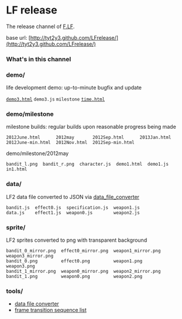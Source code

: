 # LF release
The release channel of [F.LF](http://github.com/tyt2y3/F.LF).

base url: [http://tyt2y3.github.com/LFrelease/](http://tyt2y3.github.com/LFrelease/)

### What's in this channel

### demo/
life development demo: up-to-minute bugfix and update

[`demo3.html`](http://tyt2y3.github.com/LFrelease/demo/demo3.html)  `demo3.js`  `milestone`  [`time.html`](http://tyt2y3.github.com/LFrelease/demo/time.html)

### demo/milestone
milestone builds: regular builds upon reasonable progress being made
```
2012June.html      2012may       2012Sep.html      2013Jan.html
2012June-min.html  2012Nov.html  2012Sep-min.html
```
demo/milestone/2012may
```
bandit_l.png  bandit_r.png  character.js  demo1.html  demo1.js  in1.html
```

### data/
LF2 data file converted to JSON via [data_file_converter](http://tyt2y3.github.com/LFrelease/tools/data_file_converter.html)
```
bandit.js  effect0.js  specification.js  weapon1.js
data.js    effect1.js  weapon0.js        weapon2.js
```

### sprite/
LF2 sprites converted to png with transparent background
```
bandit_0_mirror.png  effect0_mirror.png  weapon1_mirror.png  weapon3_mirror.png
bandit_0.png         effect0.png         weapon1.png         weapon3.png
bandit_1_mirror.png  weapon0_mirror.png  weapon2_mirror.png
bandit_1.png         weapon0.png         weapon2.png
```

### tools/
- [data file converter](http://tyt2y3.github.com/LFrelease/tools/data_file_converter.html)
- [frame transition sequence list](http://tyt2y3.github.com/LFrelease/tools/frame_transition_sequence.html)
